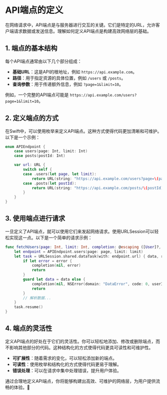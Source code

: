 ﻿# API端点的定义

在网络请求中，API端点是与服务器进行交互的关键。它们是特定的URL，允许客户端请求数据或发送信息。理解如何定义API端点是构建高效网络层的基础。

## 1. 端点的基本结构

每个API端点通常由以下几个部分组成：

- **基础URL**：这是API的根地址，例如 `https://api.example.com`。
- **路径**：用于指定资源的具体位置，例如 `/users` 或 `/posts`。
- **查询参数**：用于传递额外信息，例如 `?page=1&limit=10`。

例如，一个完整的API端点可能是 `https://api.example.com/users?page=1&limit=10`。

## 2. 定义端点的方式

在Swift中，可以使用枚举来定义API端点。这种方式使得代码更加清晰和可维护。以下是一个示例：

```swift
enum APIEndpoint {
    case users(page: Int, limit: Int)
    case posts(postId: Int)

    var url: URL {
        switch self {
        case .users(let page, let limit):
            return URL(string: "https://api.example.com/users?page=\(page)&limit=\(limit)")!
        case .posts(let postId):
            return URL(string: "https://api.example.com/posts/\(postId)")!
        }
    }
}
```

## 3. 使用端点进行请求

一旦定义了API端点，就可以使用它们来发起网络请求。使用URLSession可以轻松实现这一点。以下是一个简单的请求示例：

```swift
func fetchUsers(page: Int, limit: Int, completion: @escaping ([User]?, Error?) -> Void) {
    let endpoint = APIEndpoint.users(page: page, limit: limit)
    let task = URLSession.shared.dataTask(with: endpoint.url) { data, response, error in
        if let error = error {
            completion(nil, error)
            return
        }
        guard let data = data else {
            completion(nil, NSError(domain: "DataError", code: 0, userInfo: nil))
            return
        }
        // 解析数据...
    }
    task.resume()
}
```

## 4. 端点的灵活性

定义API端点的好处在于它们的灵活性。你可以轻松地添加、修改或删除端点，而不影响其他部分的代码。这种结构化的方式使得代码更具可读性和可维护性。

- **可扩展性**：随着需求的变化，可以轻松添加新的端点。
- **可读性**：使用枚举和结构化的方式使得代码更易于理解。
- **错误处理**：可以在请求中集中处理错误，提升用户体验。

通过合理地定义API端点，你将能够构建出高效、可维护的网络层，为用户提供流畅的体验。🚀